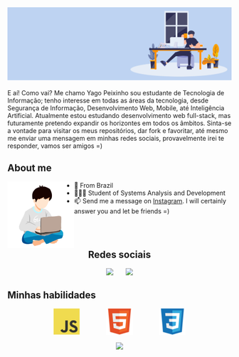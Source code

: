 <div align='center'><img src="sem-titulo1.png.jpg"></div>

<br>
<div="center">
E aí! Como vai? Me chamo Yago Peixinho sou estudante de Tecnologia de Informação; tenho interesse em todas as áreas da tecnologia, desde Segurança de Informação, Desenvolvimento Web, Mobile, até Inteligência Artificial. Atualmente estou estudando desenvolvimento web full-stack, mas futuramente pretendo expandir os horizontes em todos os âmbitos. Sinta-se a vontade para visitar os meus repositórios, dar fork e favoritar, até mesmo me enviar uma mensagem em minhas redes sociais, provavelmente irei te responder, vamos ser amigos =)
 
<div>
 
## About me
 
<a href="#"><img align="left" width="150" height="#" src="yagopeixinho.png"></a>
 - 📍 From Brazil
 - 👨🏻‍💻 Student of Systems Analysis and Development
 - 📫 Send me a message on [Instagram](https://www.instagram.com/yagopeixinho/?hl=pt-br). I will certainly answer you and let be friends =)
 
<br>
<br>
<div align="center">


 <div align="center">
 
## Redes sociais
 </div>
 
<div align="center">
<a href="https://www.instagram.com/yagopeixinho/?hl=pt-br"><img src="https://image.flaticon.com/icons/png/512/2111/2111370.png" width="5%"></a>    
&nbsp;&nbsp;&nbsp;&nbsp;&nbsp;
<a href="https://www.instagram.com/yagopeixinho/?hl=pt-br"><img src="https://image.flaticon.com/icons/png/512/174/174855.png" width="5%"></a>
</div>
  
  
</div>

 
 
 
## Minhas habilidades
 </div>
 <p align="center">
    <img height="60" src="https://raw.githubusercontent.com/devicons/devicon/master/icons/javascript/javascript-original.svg">
    &nbsp;&nbsp;&nbsp;&nbsp;&nbsp;&nbsp;&nbsp;&nbsp;&nbsp;&nbsp;&nbsp;&nbsp;&nbsp;
    <img height="60" src="https://raw.githubusercontent.com/devicons/devicon/master/icons/html5/html5-original.svg">
    &nbsp;&nbsp;&nbsp;&nbsp;&nbsp;&nbsp;&nbsp;&nbsp;&nbsp;&nbsp;&nbsp;&nbsp;&nbsp;
    <img height="60" src="https://raw.githubusercontent.com/devicons/devicon/master/icons/css3/css3-original.svg">
 </p>

<p align="center">
  <a href="https://github.com/yagopeixinho/github-readme-stats">
    <img
      align=""
      src="https://github-readme-stats.vercel.app/api/top-langs/?username=yagopeixinho&layout=compact"/>
  </a>
 </p>
